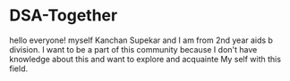 # DSA-Together
hello everyone! myself Kanchan Supekar and  I am from 2nd year aids b division. I want to be a part of this community because I don't have knowledge about this and want to explore and acquainte My self with this field.
